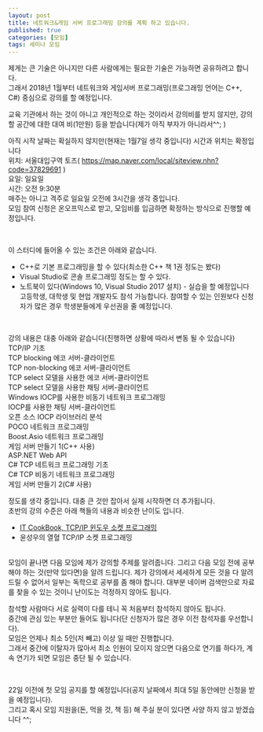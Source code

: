 ```yaml
---
layout: post
title: 네트워크&게임 서버 프로그래밍 강의를 계획 하고 있습니다.
published: true
categories: [모임]
tags: 세미나 모임
---
```

제게는 큰 기술은 아니지만 다른 사람에게는 필요한 기술은 가능하면 공유하려고 합니다.  
그래서 2018년 1월부터 네트워크와 게임서버 프로그래밍(프로그래밍 언어는 C++, C#) 중심으로 강의를 할 예정입니다.  
   
교육 기관에서 하는 것이 아니고 개인적으로 하는 것이라서 강의비를 받지 않지만, 강의할 공간에 대한 대여 비(1만원) 등을 받습니다(제가 아직 부자가 아니라서^^; )
  
   
아직 시작 날짜는 확실하지 않지만(현재는 1월7일 생각 중입니다) 시간과 위치는 확정입니다  
위치: 서울대입구역 토즈( https://map.naver.com/local/siteview.nhn?code=37829691 )  
요일: 일요일  
시간: 오전 9:30분  
매주는 아니고 격주로 일요일 오전에 3시간을 생각 중입니다.  
모임 참여 신청은 온오프믹스로 받고, 모임비를 입금하면 확정하는 방식으로 진행할 예정입니다.  
  
<br>  
  
이 스터디에 들어올 수 있는 조건은 아래와 같습니다.  
- C++로 기본 프로그래밍을 할 수 있다(최소한 C++ 책 1권 정도는 봤다)  
- Visual Studio로 콘솔 프로그래밍 정도는 할 수 있다.  
- 노트북이 있다(Windows 10, Visual Studio 2017 설치) - 실습을 할 예정입니다  
고등학생, 대학생 및 현업 개발자도 참석 가능합니다. 참여할 수 있는 인원보다 신청자가 많은 경우 학생분들에게 우선권을 줄 예정입니다.  
  
<br>  
  
강의 내용은 대충 아래와 같습니다(진행하면 상황에 따라서 변동 될 수 있습니다)  
TCP/IP 기초  
TCP blocking 에코 서버-클라이언트  
TCP non-blocking 에코 서버-클라이언트  
TCP select 모델을 사용한 에코 서버-클라이언트  
TCP select 모델을 사용한 채팅 서버-클라이언트  
Windows IOCP를 사용한 비동기 네트워크 프로그래밍  
IOCP를 사용한 채팅 서버-클라이언트  
오픈 소스 IOCP 라이브러리 분석  
POCO 네트워크 프로그래밍  
Boost.Asio 네트워크 프로그래밍  
게임 서버 만들기 1(C++ 사용)  
ASP.NET Web API  
C# TCP 네트워크 프로그래밍 기초  
C# TCP 비동기 네트워크 프로그래밍  
게임 서버 만들기 2(C# 사용)  
  
정도를 생각 중입니다. 대충 큰 것만 잡아서 실제 시작하면 더 추가됩니다.  
초반의 강의 수준은 아래 책들의 내용과 비슷한 난이도 입니다.  
- [IT CookBook, TCP/IP 윈도우 소켓 프로그래밍](http://www.hanbit.co.kr/store/books/look.php?p_code=B1196865370)
- 윤성우의 열혈 TCP/IP 소켓 프로그래밍  
  
<br>  
모임이 끝나면 다음 모임에 제가 강의할 주제를 알려줍니다.   
그리고 다음 모임 전에 공부해야 하는 것(만약 있다면)을 알려 드립니다.  
제가 강의에서 세세하게 모든 것을 다 알려드릴 수 없어서 일부는 독학으로 공부를 좀 해야 합니다.  
대부분 네이버 검색만으로 자료를 찾을 수 있는 것이니 난이도는 걱정하지 않아도 됩니다.  
  
<br>  
    
참석할 사람마다 서로 실력이 다를 테니 꼭 처음부터 참석하지 않아도 됩니다.  
중간에 관심 있는 부분만 들어도 됩니다(단 신청자가 많은 경우 이전 참석자를 우선합니다).  
모임은 언제나 최소 5인(저 빼고) 이상 일 때만 진행합니다.  
그래서 중간에 이탈자가 많아서 최소 인원이 모이지 않으면 다음으로 연기를 하다가, 계속 연기가 되면 모임은 중단 될 수 있습니다.    
  
<br>  
  
22일 이전에 첫 모임 공지를 할 예정입니다(공지 날짜에서 최대 5일 동안에만 신청을 받을 예정입니다).  
그리고 혹시 모임 지원을(돈, 먹을 것, 책 등) 해 주실 분이 있다면 사양 하지 않고 받겠습니다 ^^;  
  
